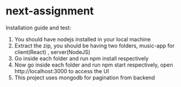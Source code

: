 # next-assignment

Installation guide and test:
1. You should have nodejs installed in your local machine
2. Extract the zip, you should be having two folders, music-app for client(React) , server(NodeJS)
3. Go inside each folder and run npm install respectively
4. Now go inside each folder and run npm start respectively, open http://localhost:3000 to access the UI
5. This project uses mongodb for pagination from backend